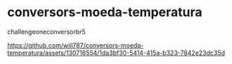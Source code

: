 # conversors-moeda-temperatura
challengeoneconversorbr5




https://github.com/will787/conversors-moeda-temperatura/assets/130716554/1da3bf30-5414-415a-b323-7842e23dc35d
